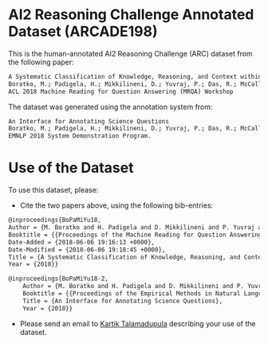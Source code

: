 # AI2 Reasoning Challenge Annotated Dataset (ARCADE198)

This is the human-annotated AI2 Reasoning Challenge (ARC) dataset from the following paper:

```sh
A Systematic Classification of Knowledge, Reasoning, and Context within the ARC Dataset 
Boratko, M.; Padigela, H.; Mikkilineni, D.; Yuvraj, P.; Das, R.; McCallum, A.; Chang, M.; Fokoue, A.; Kapanipathi, P.; Mattei, N.; Musa, R.; Talamadupula, K.; and Witbrock, M.
ACL 2018 Machine Reading for Question Answering (MRQA) Workshop
```

The dataset was generated using the annotation system from:

```sh 
An Interface for Annotating Science Questions 
Boratko, M.; Padigela, H.; Mikkilineni, D.; Yuvraj, P.; Das, R.; McCallum, A.; Chang, M.; Fokoue, A.; Kapanipathi, P.; Mattei, N.; Musa, R.; Talamadupula, K.; and Witbrock, M.
EMNLP 2018 System Demonstration Program.
```

# Use of the Dataset

To use this dataset, please:

* Cite the two papers above, using the following bib-entries:

```sh
@inproceedings{BoPaMiYu18,
Author = {M. Boratko and H. Padigela and D. Mikkilineni and P. Yuvraj and R. Das and A. McCallum and M. Chang and A. Fokoue-Nkoutche and P. Kapanipathi and N. Mattei and R. Musa and K. Talamadupula and M. Witbrock},
Booktitle = {{Proceedings of the Machine Reading for Question Answering (MRQA) Workshop at ACL 2018}},
Date-Added = {2018-06-06 19:16:13 +0000},
Date-Modified = {2018-06-06 19:18:45 +0000},
Title = {A Systematic Classification of Knowledge, Reasoning, and Context within the ARC Dataset},
Year = {2018}}
```

```sh
@inproceedings{BoPaMiYu18-2,
	Author = {M. Boratko and H. Padigela and D. Mikkilineni and P. Yuvraj and R. Das and A. McCallum and M. Chang and A. Fokoue-Nkoutche and P. Kapanipathi and N. Mattei and R. Musa and K. Talamadupula and M. Witbrock},
	Booktitle = {{Proceedings of the Empirical Methods in Natural Language Processing (EMNLP) 2018 System Demonstration Program}},
	Title = {An Interface for Annotating Science Questions},
	Year = {2018}}
  ```

* Please send an email to [Kartik Talamadupula](mailto:krtalamad@us.ibm.com) describing your use of the dataset.
